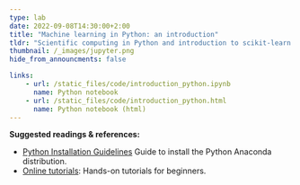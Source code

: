 ```yaml
---
type: lab
date: 2022-09-08T14:30:00+2:00
title: "Machine learning in Python: an introduction"
tldr: "Scientific computing in Python and introduction to scikit-learn."
thumbnail: /_images/jupyter.png
hide_from_announcments: false

links: 
    - url: /static_files/code/introduction_python.ipynb
      name: Python notebook
    - url: /static_files/code/introduction_python.html
      name: Python notebook (html)
---
```

**Suggested readings & references:**
- [Python Installation Guidelines](https://docs.anaconda.com/anaconda/install/) Guide to install the Python Anaconda distribution.
- [Online tutorials](python.org/): Hands-on tutorials for beginners.
